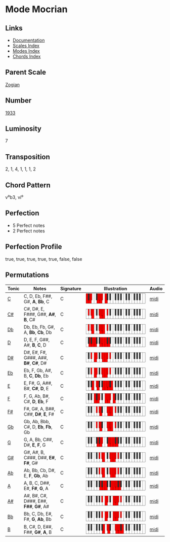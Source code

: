 # Mode Mocrian

## Links

- [Documentation](README.md)
- [Scales Index](Scales.md)
- [Modes Index](Modes.md)
- [Chords Index](Chords.md)

## Parent Scale

[Zogian](ScaleZogian.md)

## Number

[1933](https://ianring.com/musictheory/scales/1933)

## Luminosity

7

## Transposition

2, 1, 4, 1, 1, 1, 2

## Chord Pattern

v⁰b3, vi⁰

## Perfection

- 5 Perfect notes
- 2 Perfect notes

## Perfection Profile

true, true, true, true, true, false, false

## Permutations

| Tonic | Notes | Signature | Illustration | Audio |
|-------|-------|-----------|--------------|-------|
| [C](ModeCNaturalMocrian.md) | C, D, Eb, F##, G#, **A**, **Bb**, C | C | ![CNaturalMocrian](ModeCNaturalMocrian.png) | [midi](https://github.com/edipermadi/music/blob/main/docs/ModeCNaturalMocrian.mid?raw=true) |
| [C#](ModeCSharpMocrian.md) | C#, D#, E, F###, G##, **A#**, **B**, C# | C | ![CSharpMocrian](ModeCSharpMocrian.png) | [midi](https://github.com/edipermadi/music/blob/main/docs/ModeCSharpMocrian.mid?raw=true) |
| [Db](ModeDFlatMocrian.md) | Db, Eb, Fb, G#, A, **Bb**, **Cb**, Db | C | ![DFlatMocrian](ModeDFlatMocrian.png) | [midi](https://github.com/edipermadi/music/blob/main/docs/ModeDFlatMocrian.mid?raw=true) |
| [D](ModeDNaturalMocrian.md) | D, E, F, G##, A#, **B**, **C**, D | C | ![DNaturalMocrian](ModeDNaturalMocrian.png) | [midi](https://github.com/edipermadi/music/blob/main/docs/ModeDNaturalMocrian.mid?raw=true) |
| [D#](ModeDSharpMocrian.md) | D#, E#, F#, G###, A##, **B#**, **C#**, D# | C | ![DSharpMocrian](ModeDSharpMocrian.png) | [midi](https://github.com/edipermadi/music/blob/main/docs/ModeDSharpMocrian.mid?raw=true) |
| [Eb](ModeEFlatMocrian.md) | Eb, F, Gb, A#, B, **C**, **Db**, Eb | C | ![EFlatMocrian](ModeEFlatMocrian.png) | [midi](https://github.com/edipermadi/music/blob/main/docs/ModeEFlatMocrian.mid?raw=true) |
| [E](ModeENaturalMocrian.md) | E, F#, G, A##, B#, **C#**, **D**, E | C | ![ENaturalMocrian](ModeENaturalMocrian.png) | [midi](https://github.com/edipermadi/music/blob/main/docs/ModeENaturalMocrian.mid?raw=true) |
| [F](ModeFNaturalMocrian.md) | F, G, Ab, B#, C#, **D**, **Eb**, F | C | ![FNaturalMocrian](ModeFNaturalMocrian.png) | [midi](https://github.com/edipermadi/music/blob/main/docs/ModeFNaturalMocrian.mid?raw=true) |
| [F#](ModeFSharpMocrian.md) | F#, G#, A, B##, C##, **D#**, **E**, F# | C | ![FSharpMocrian](ModeFSharpMocrian.png) | [midi](https://github.com/edipermadi/music/blob/main/docs/ModeFSharpMocrian.mid?raw=true) |
| [Gb](ModeGFlatMocrian.md) | Gb, Ab, Bbb, C#, D, **Eb**, **Fb**, Gb | C | ![GFlatMocrian](ModeGFlatMocrian.png) | [midi](https://github.com/edipermadi/music/blob/main/docs/ModeGFlatMocrian.mid?raw=true) |
| [G](ModeGNaturalMocrian.md) | G, A, Bb, C##, D#, **E**, **F**, G | C | ![GNaturalMocrian](ModeGNaturalMocrian.png) | [midi](https://github.com/edipermadi/music/blob/main/docs/ModeGNaturalMocrian.mid?raw=true) |
| [G#](ModeGSharpMocrian.md) | G#, A#, B, C###, D##, **E#**, **F#**, G# | C | ![GSharpMocrian](ModeGSharpMocrian.png) | [midi](https://github.com/edipermadi/music/blob/main/docs/ModeGSharpMocrian.mid?raw=true) |
| [Ab](ModeAFlatMocrian.md) | Ab, Bb, Cb, D#, E, **F**, **Gb**, Ab | C | ![AFlatMocrian](ModeAFlatMocrian.png) | [midi](https://github.com/edipermadi/music/blob/main/docs/ModeAFlatMocrian.mid?raw=true) |
| [A](ModeANaturalMocrian.md) | A, B, C, D##, E#, **F#**, **G**, A | C | ![ANaturalMocrian](ModeANaturalMocrian.png) | [midi](https://github.com/edipermadi/music/blob/main/docs/ModeANaturalMocrian.mid?raw=true) |
| [A#](ModeASharpMocrian.md) | A#, B#, C#, D###, E##, **F##**, **G#**, A# | C | ![ASharpMocrian](ModeASharpMocrian.png) | [midi](https://github.com/edipermadi/music/blob/main/docs/ModeASharpMocrian.mid?raw=true) |
| [Bb](ModeBFlatMocrian.md) | Bb, C, Db, E#, F#, **G**, **Ab**, Bb | C | ![BFlatMocrian](ModeBFlatMocrian.png) | [midi](https://github.com/edipermadi/music/blob/main/docs/ModeBFlatMocrian.mid?raw=true) |
| [B](ModeBNaturalMocrian.md) | B, C#, D, E##, F##, **G#**, **A**, B | C | ![BNaturalMocrian](ModeBNaturalMocrian.png) | [midi](https://github.com/edipermadi/music/blob/main/docs/ModeBNaturalMocrian.mid?raw=true) |
